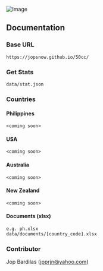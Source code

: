 ![Image](https://i.imgur.com/y013qLC.png)
## Documentation

### Base URL
```
https://jopsnow.github.io/50cc/
```
### Get Stats
```
data/stat.json
```
### Countries
#### Philippines
```
<coming soon>
```
#### USA
```
<coming soon>
```
#### Australia
```
<coming soon>
```
#### New Zealand
```
<coming soon>
```

#### Documents (xlsx)
```
e.g. ph.xlsx
data/documents/[country_code].xlsx
```

### Contributor
Jop Bardilas (jpprjn@yahoo.com)

